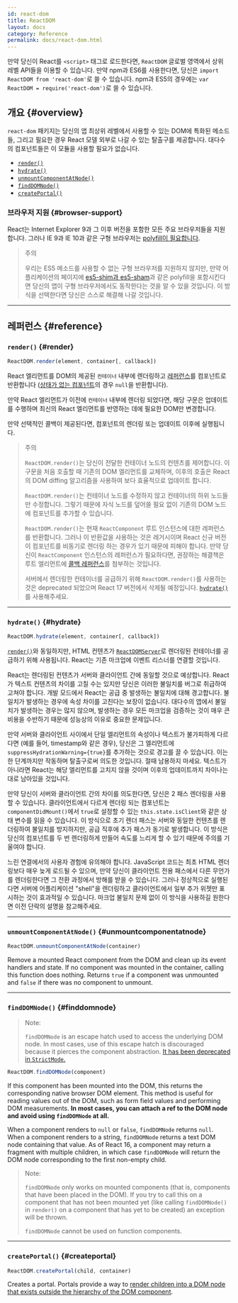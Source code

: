 ```yaml
---
id: react-dom
title: ReactDOM
layout: docs
category: Reference
permalink: docs/react-dom.html
---
```


만약 당신이 React를 `<script>` 태그로 로드한다면, `ReactDOM` 글로벌 영역에서 상위 레벨 API들을 이용할 수 있습니다. 만약 npm과 ES6를 사용한다면, 당신은 `import ReactDOM from 'react-dom'`로 쓸 수 있습니다. npm과 ES5의 경우에는 `var ReactDOM = require('react-dom')`로 쓸 수 있습니다.

## 개요 {#overview}

`react-dom` 패키지는 당신의 앱 최상위 레벨에서 사용할 수 있는 DOM에 특화된 메소드들, 그리고 필요한 경우 React 모델 외부로 나갈 수 있는 탈출구를 제공합니다. 대다수의 컴포넌트들은 이 모듈을 사용할 필요가 없습니다.

- [`render()`](#render)
- [`hydrate()`](#hydrate)
- [`unmountComponentAtNode()`](#unmountcomponentatnode)
- [`findDOMNode()`](#finddomnode)
- [`createPortal()`](#createportal)

### 브라우저 지원 {#browser-support}

React는 Internet Explorer 9과 그 이후 버전을 포함한 모든 주요 브라우저들을 지원합니다. 그러나 IE 9과 IE 10과 같은 구형 브라우저는 [polyfill이 필요합니다](/docs/javascript-environment-requirements.html).

> 주의
>
> 우리는 ES5 메소드를 사용할 수 없는 구형 브라우저를 지원하지 않지만, 만약 어플리케이션의 페이지에 [es5-shim과 es5-sham](https://github.com/es-shims/es5-shim)과 같은 polyfill을 포함시킨다면 당신의 앱이 구형 브라우저에서도 동작한다는 것을 알 수 있을 것입니다. 이 방식을 선택한다면 당신은 스스로 해결해 나갈 것입니다.

* * *

## 레퍼런스 {#reference}

### `render()` {#render}

```javascript
ReactDOM.render(element, container[, callback])
```

React 엘리먼트를 DOM의 제공된 `컨테이너` 내부에 렌더링하고 [레퍼런스](/docs/more-about-refs.html)를 컴포넌트로 반환합니다 ([상태가 없는 컴포넌트](/docs/components-and-props.html#functional-and-class-components)의 경우 `null`을 반환합니다).

만약 React 엘리먼트가 이전에 `컨테이너` 내부에 렌더링 되었다면, 해당 구문은 업데이트를 수행하며 최신의 React 엘리먼트를 반영하는 데에 필요한 DOM만 변경합니다.

만약 선택적인 콜백이 제공된다면, 컴포넌트의 렌더링 또는 업데이트 이후에 실행됩니다.

> 주의
>
> `ReactDOM.render()`는 당신이 전달한 컨테이너 노드의 컨텐츠를 제어합니다. 이 구문을 처음 호출할 때 기존의 DOM 엘리먼트를 교체하며, 이후의 호출은 React의 DOM diffing 알고리즘을 사용하여 보다 효율적으로 업데이트 합니다.
>
> `ReactDOM.render()`는 컨테이너 노드를 수정하지 않고 컨테이너의 하위 노드들만 수정합니다. 그렇기 때문에 자식 노드를 덮어쓸 필요 없이 기존의 DOM 노드에 컴포넌트를 추가할 수 있습니다.
>
> `ReactDOM.render()`는 현재 `ReactComponent` 루트 인스턴스에 대한 레퍼런스를 반환합니다. 그러나 이 반환값을 사용하는 것은 레거시이며 React 신규 버전이 컴포넌트를 비동기로 렌더링 하는 경우가 있기 때문에 피해야 합니다. 만약 당신이 `ReactComponent` 인스턴스의 레퍼런스가 필요하다면, 권장하는 해결책은 루트 엘리먼트에 [콜백 레퍼런스](/docs/more-about-refs.html#the-ref-callback-attribute)를 첨부하는 것입니다.
>
> 서버에서 렌더링한 컨테이너를 공급하기 위해 `ReactDOM.render()`를 사용하는 것은 deprecated 되었으며 React 17 버전에서 삭제될 예정입니다. [`hydrate()`](#hydrate)를 사용해주세요.

* * *

### `hydrate()` {#hydrate}

```javascript
ReactDOM.hydrate(element, container[, callback])
```

[`render()`](#render)와 동일하지만, HTML 컨텐츠가 [`ReactDOMServer`](/docs/react-dom-server.html)로 렌더링된 컨테이너를 공급하기 위해 사용됩니다. React는 기존 마크업에 이벤트 리스너를 연결할 것입니다.

React는 렌더링된 컨텐츠가 서버와 클라이언트 간에 동일할 것으로 예상합니다. React가 텍스트 컨텐츠의 차이를 고칠 수는 있지만 당신은 이러한 불일치를 버그로 취급하여 고쳐야 합니다. 개발 모드에서 React는 공급 중 발생하는 불일치에 대해 경고합니다. 불일치가 발생하는 경우에 속성 차이를 고친다는 보장이 없습니다. 대다수의 앱에서 불일치가 발생하는 경우는 많지 않으며, 발생하는 경우 모든 마크업을 검증하는 것이 매우 큰 비용을 수반하기 때문에 성능상의 이유로 중요한 문제입니다.

만약 서버와 클라이언트 사이에서 단일 엘리먼트의 속성이나 텍스트가 불가피하게 다르다면 (예를 들어, timestamp와 같은 경우), 당신은 그 엘리먼트에 `suppressHydrationWarning={true}`를 추가하는 것으로 경고를 끌 수 있습니다. 이는 한 단계까지만 작동하며 탈출구로써 의도한 것입니다. 절때 남용하지 마세요. 텍스트가 아니라면 React는 해당 엘리먼트를 고치지 않을 것이며 이후의 업데이트까지 차이나는대로 남아있을 것입니다.

만약 당신이 서버와 클라이언트 간의 차이를 의도한다면, 당신은 2 패스 렌더링을 사용할 수 있습니다. 클라이언트에서 다르게 렌더링 되는 컴포넌트는 `componentDidMount()`에서 `true`로 설정할 수 있는 `this.state.isClient`와 같은 상태 변수를 읽을 수 있습니다. 이 방식으로 초기 렌더 패스는 서버와 동일한 컨텐츠를 렌더링하여 불일치를 방지하지만, 공급 직후에 추가 패스가 동기로 발생합니다. 이 방식은 당신의 컴포넌트를 두 번 렌더링하게 만들어 속도를 느리게 할 수 있기 때문에 주의를 기울여야 합니다.

느린 연결에서의 사용자 경험에 유의해야 합니다. JavaScript 코드는 최초 HTML 렌더링보다 매우 늦게 로드될 수 있으며, 만약 당신이 클라이언트 전용 패스에서 다른 무언가를 렌더링한다면 그 전환 과정에서 방해를 받을 수 있습니다. 그러나 정상적으로 실행된다면 서버에 어플리케이션 "shell"을 렌더링하고 클라이언트에서 일부 추가 위젯만 표시하는 것이 효과적일 수 있습니다. 마크업 불일치 문제 없이 이 방식을 사용하길 원한다면 이전 단락의 설명을 참고해주세요.

* * *

### `unmountComponentAtNode()` {#unmountcomponentatnode}

```javascript
ReactDOM.unmountComponentAtNode(container)
```

Remove a mounted React component from the DOM and clean up its event handlers and state. If no component was mounted in the container, calling this function does nothing. Returns `true` if a component was unmounted and `false` if there was no component to unmount.

* * *

### `findDOMNode()` {#finddomnode}

> Note:
>
> `findDOMNode` is an escape hatch used to access the underlying DOM node. In most cases, use of this escape hatch is discouraged because it pierces the component abstraction. [It has been deprecated in `StrictMode`.](/docs/strict-mode.html#warning-about-deprecated-finddomnode-usage)

```javascript
ReactDOM.findDOMNode(component)
```
If this component has been mounted into the DOM, this returns the corresponding native browser DOM element. This method is useful for reading values out of the DOM, such as form field values and performing DOM measurements. **In most cases, you can attach a ref to the DOM node and avoid using `findDOMNode` at all.**

When a component renders to `null` or `false`, `findDOMNode` returns `null`. When a component renders to a string, `findDOMNode` returns a text DOM node containing that value. As of React 16, a component may return a fragment with multiple children, in which case `findDOMNode` will return the DOM node corresponding to the first non-empty child.

> Note:
>
> `findDOMNode` only works on mounted components (that is, components that have been placed in the DOM). If you try to call this on a component that has not been mounted yet (like calling `findDOMNode()` in `render()` on a component that has yet to be created) an exception will be thrown.
>
> `findDOMNode` cannot be used on function components.

* * *

### `createPortal()` {#createportal}

```javascript
ReactDOM.createPortal(child, container)
```

Creates a portal. Portals provide a way to [render children into a DOM node that exists outside the hierarchy of the DOM component](/docs/portals.html).
